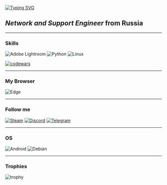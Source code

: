[![Typing SVG](https://readme-typing-svg.herokuapp.com?font=Fira+Code&pause=1000&color=9E3DF7&width=435&lines=Viktor+Ushakov+//Viandr)](https://t.me/Viandr_fsociety)

## *Network and Support Engineer* from Russia
---
### Skills

![Adobe Lightroom](https://img.shields.io/badge/Adobe%20Lightroom--31A8FF.svg?style=for-the-badge&logo=Adobe%20Lightroom&logoColor=31A8FF) ![Python](https://img.shields.io/badge/python--3670A0?style=for-the-badge&logo=python&logoColor=ffdd54) ![Linux](https://img.shields.io/badge/Linux--FCC624?style=for-the-badge&logo=linux&logoColor=FCC624)

[![codewars](https://www.codewars.com/users/Viandr/badges/large)](https://www.codewars.com/users/Viandr)   

---

### My Browser 

![Edge](https://img.shields.io/badge/edge--0078D6.svg?style=for-the-badge&logo=microsoftedge&logoColor=0078D6)

---

### Follow me
[![Steam](https://img.shields.io/badge/steam--%23000000.svg?style=for-the-badge&logo=steam&logoColor=%23000000)](https://steamcommunity.com/id/Viandr55RUS) [![Discord](https://img.shields.io/badge/Discord--%235865F2.svg?style=for-the-badge&logo=discord&logoColor=235865F2)](https://discordapp.com/users/136117757656694784/) [![Telegram](https://img.shields.io/badge/Telegram--2CA5E0?style=for-the-badge&logo=telegram&logoColor=2CA5E0)](https://t.me/Viandr_fsociety)

---

### OS
![Android](https://img.shields.io/badge/Android-9-3DDC84?style=for-the-badge&logo=android&logoColor=3DDC84) ![Debian](https://img.shields.io/badge/Debian-11-D70A53?style=for-the-badge&logo=debian&logoColor=D70A53)

---
### Trophies
![trophy](https://github-profile-trophy.vercel.app/?username=Viandr55&theme=gitdimmed)
